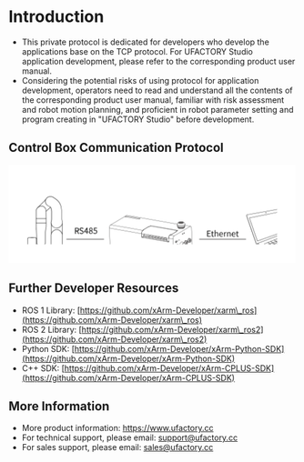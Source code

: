 # Introduction

* This private protocol is dedicated for developers who develop the applications base on the TCP protocol. For UFACTORY Studio application development, please refer to the corresponding product user manual.
* Considering the potential risks of using protocol for application development, operators need to read and understand all the contents of the corresponding product user manual, familiar with risk assessment and robot motion planning, and proficient in robot parameter setting and program creating in "UFACTORY Studio" before development.

## Control Box Communication Protocol

<img src=".gitbook/assets/file.excalidraw.svg" alt="" class="gitbook-drawing">

## Further Developer Resources <a href="#toc21764" id="toc21764"></a>

* ROS 1 Library: [https://github.com/xArm-Developer/xarm\_ros](https://github.com/xArm-Developer/xarm\_ros)
* ROS 2 Library: [https://github.com/xArm-Developer/xarm\_ros2](https://github.com/xArm-Developer/xarm\_ros2)
* Python SDK: [https://github.com/xArm-Developer/xArm-Python-SDK](https://github.com/xArm-Developer/xArm-Python-SDK)
* C++ SDK: [https://github.com/xArm-Developer/xArm-CPLUS-SDK](https://github.com/xArm-Developer/xArm-CPLUS-SDK)

## More Information <a href="#toc17347" id="toc17347"></a>

* More product information: https://www.ufactory.cc
* For technical support, please email: support@ufactory.cc
* For sales support, please email: sales@ufactory.cc
